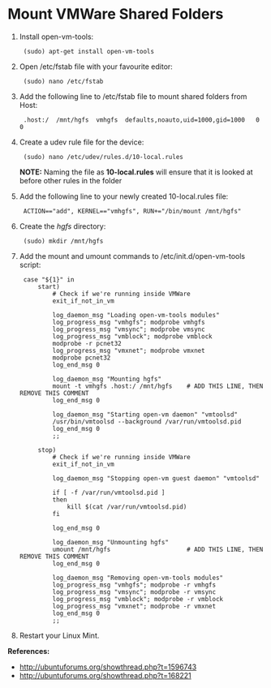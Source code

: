 Mount VMWare Shared Folders
===========================

1. Install open-vm-tools:

        (sudo) apt-get install open-vm-tools


2. Open /etc/fstab file with your favourite editor:

        (sudo) nano /etc/fstab


3. Add the following line to /etc/fstab file to mount shared folders from Host:

        .host:/  /mnt/hgfs  vmhgfs  defaults,noauto,uid=1000,gid=1000   0   0


4. Create a udev rule file for the device:

        (sudo) nano /etc/udev/rules.d/10-local.rules


    **NOTE:** Naming the file as **10-local.rules** will ensure that it is looked at before other rules in the folder


5. Add the following line to your newly created 10-local.rules file:

        ACTION=="add", KERNEL=="vmhgfs", RUN+="/bin/mount /mnt/hgfs"


6. Create the _hgfs_ directory:

        (sudo) mkdir /mnt/hgfs

7. Add the mount and umount commands to /etc/init.d/open-vm-tools script:

        case "${1}" in
            start)
                # Check if we're running inside VMWare
                exit_if_not_in_vm

                log_daemon_msg "Loading open-vm-tools modules"
                log_progress_msg "vmhgfs"; modprobe vmhgfs
                log_progress_msg "vmsync"; modprobe vmsync
                log_progress_msg "vmblock"; modprobe vmblock
                modprobe -r pcnet32
                log_progress_msg "vmxnet"; modprobe vmxnet
                modprobe pcnet32
                log_end_msg 0

                log_daemon_msg "Mounting hgfs"
                mount -t vmhgfs .host:/ /mnt/hgfs    # ADD THIS LINE, THEN REMOVE THIS COMMENT
                log_end_msg 0

                log_daemon_msg "Starting open-vm daemon" "vmtoolsd"
                /usr/bin/vmtoolsd --background /var/run/vmtoolsd.pid
                log_end_msg 0
                ;;

            stop)
                # Check if we're running inside VMWare
                exit_if_not_in_vm

                log_daemon_msg "Stopping open-vm guest daemon" "vmtoolsd"

                if [ -f /var/run/vmtoolsd.pid ]
                then
                    kill $(cat /var/run/vmtoolsd.pid)
                fi

                log_end_msg 0

                log_daemon_msg "Unmounting hgfs"
                umount /mnt/hgfs                     # ADD THIS LINE, THEN REMOVE THIS COMMENT
                log_end_msg 0

                log_daemon_msg "Removing open-vm-tools modules"
                log_progress_msg "vmhgfs"; modprobe -r vmhgfs
                log_progress_msg "vmsync"; modprobe -r vmsync
                log_progress_msg "vmblock"; modprobe -r vmblock
                log_progress_msg "vmxnet"; modprobe -r vmxnet
                log_end_msg 0
                ;;


8. Restart your Linux Mint.


**References:**
* http://ubuntuforums.org/showthread.php?t=1596743
* http://ubuntuforums.org/showthread.php?t=168221
